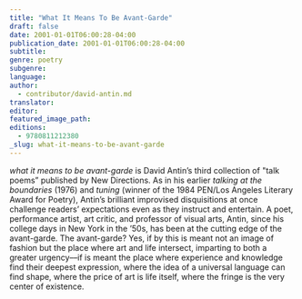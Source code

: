 ```yaml
---
title: "What It Means To Be Avant-Garde"
draft: false
date: 2001-01-01T06:00:28-04:00
publication_date: 2001-01-01T06:00:28-04:00
subtitle:
genre: poetry
subgenre:
language:
author:
  - contributor/david-antin.md
translator:
editor:
featured_image_path:
editions:
  - 9780811212380
_slug: what-it-means-to-be-avant-garde
---
```


_what it means to be avant-garde_ is David Antin’s third collection of "talk poems” published by New Directions. As in his earlier _talking at the boundaries_ (1976) and _tuning_ (winner of the 1984 PEN/Los Angeles Literary Award for Poetry), Antin’s brilliant improvised disquisitions at once challenge readers’ expectations even as they instruct and entertain. A poet, performance artist, art critic, and professor of visual arts, Antin, since his college days in New York in the ’50s, has been at the cutting edge of the avant-garde. The avant-garde? Yes, if by this is meant not an image of fashion but the place where art and life intersect, imparting to both a greater urgency––if is meant the place where experience and knowledge find their deepest expression, where the idea of a universal language can find shape, where the price of art is life itself, where the fringe is the very center of existence.

